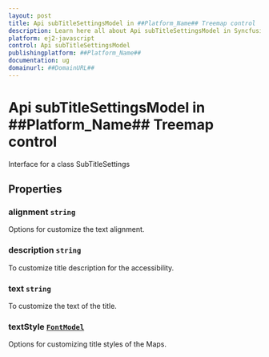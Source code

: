 ```yaml
---
layout: post
title: Api subTitleSettingsModel in ##Platform_Name## Treemap control | Syncfusion
description: Learn here all about Api subTitleSettingsModel in Syncfusion ##Platform_Name## Treemap control of Syncfusion Essential JS 2 and more.
platform: ej2-javascript
control: Api subTitleSettingsModel 
publishingplatform: ##Platform_Name##
documentation: ug
domainurl: ##DomainURL##
---
```


# Api subTitleSettingsModel in ##Platform_Name## Treemap control

Interface for a class SubTitleSettings

## Properties

### alignment `string`

Options for customize the text alignment.

### description `string`

To customize title description for the accessibility.

### text `string`

To customize the text of the title.

### textStyle [`FontModel`](./api-fontModel.html)

Options for customizing title styles of the Maps.
